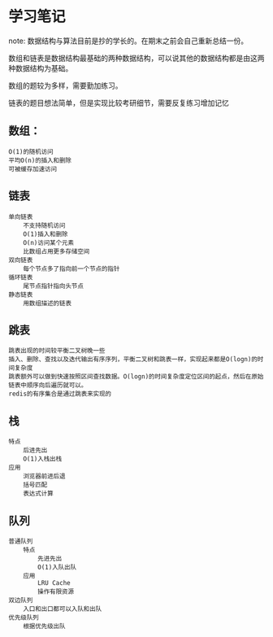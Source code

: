 # 学习笔记

note: 数据结构与算法目前是抄的学长的。在期末之前会自己重新总结一份。


数组和链表是数据结构最基础的两种数据结构，可以说其他的数据结构都是由这两种数据结构为基础。

数组的题较为多样，需要勤加练习。

链表的题目想法简单，但是实现比较考研细节，需要反复练习增加记忆

## 数组：
    O(1)的随机访问
    平均O(n)的插入和删除
    可被缓存加速访问

## 链表
	单向链表
		不支持随机访问
		O(1)插入和删除
		O(n)访问某个元素
		比数组占用更多存储空间
	双向链表
		每个节点多了指向前一个节点的指针
	循环链表
		尾节点指针指向头节点
	静态链表
		用数组描述的链表

## 跳表
    跳表出现的时间较平衡二叉树晚一些
    插入、删除、查找以及迭代输出有序序列，平衡二叉树和跳表一样，实现起来都是O(logn)的时间复杂度
    跳表额外可以做到快速按照区间查找数据。O(logn)的时间复杂度定位区间的起点，然后在原始链表中顺序向后遍历就可以。
    redis的有序集合是通过跳表来实现的

## 栈
    特点
        后进先出
        O(1)入栈出栈
    应用
        浏览器前进后退
        括号匹配
        表达式计算
## 队列
    普通队列
        特点
            先进先出
            O(1)入队出队
        应用
            LRU Cache
            操作有限资源
    双边队列
        入口和出口都可以入队和出队
    优先级队列
        根据优先级出队
